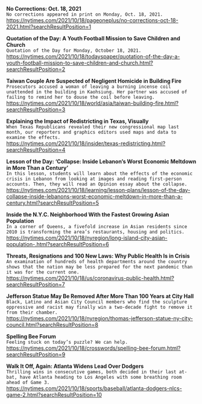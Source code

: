 **No Corrections: Oct. 18, 2021**\
`No corrections appeared in print on Monday, Oct. 18, 2021.`\
https://nytimes.com/2021/10/18/pageoneplus/no-corrections-oct-18-2021.html?searchResultPosition=1

**Quotation of the Day: A Youth Football Mission to Save Children and Church**\
`Quotation of the Day for Monday, October 18, 2021.`\
https://nytimes.com/2021/10/18/todayspaper/quotation-of-the-day-a-youth-football-mission-to-save-children-and-church.html?searchResultPosition=2

**Taiwan Couple Are Suspected of Negligent Homicide in Building Fire**\
`Prosecutors accused a woman of leaving a burning incense coil unattended in the building in Kaohsiung. Her partner was accused of failing to remind her to douse the coil before leaving.`\
https://nytimes.com/2021/10/18/world/asia/taiwan-building-fire.html?searchResultPosition=3

**Explaining the Impact of Redistricting in Texas, Visually**\
`When Texas Republicans revealed their new congressional map last month, our reporters and graphics editors used maps and data to examine the effects.`\
https://nytimes.com/2021/10/18/insider/texas-redistricting.html?searchResultPosition=4

**Lesson of the Day: ‘Collapse: Inside Lebanon’s Worst Economic Meltdown in More Than a Century’**\
`In this lesson, students will learn about the effects of the economic crisis in Lebanon from looking at images and reading first-person accounts. Then, they will read an Opinion essay about the collapse.`\
https://nytimes.com/2021/10/18/learning/lesson-plans/lesson-of-the-day-collapse-inside-lebanons-worst-economic-meltdown-in-more-than-a-century.html?searchResultPosition=5

**Inside the N.Y.C. Neighborhood With the Fastest Growing Asian Population**\
`In a corner of Queens, a fivefold increase in Asian residents since 2010 is transforming the area’s restaurants, housing and politics.`\
https://nytimes.com/2021/10/18/nyregion/long-island-city-asian-population-.html?searchResultPosition=6

**Threats, Resignations and 100 New Laws: Why Public Health Is in Crisis**\
`An examination of hundreds of health departments around the country shows that the nation may be less prepared for the next pandemic than it was for the current one.`\
https://nytimes.com/2021/10/18/us/coronavirus-public-health.html?searchResultPosition=7

**Jefferson Statue May Be Removed After More Than 100 Years at City Hall**\
`Black, Latino and Asian City Council members who find the sculpture oppressive and racist may finally win a two-decade fight to remove it from their chamber.`\
https://nytimes.com/2021/10/18/nyregion/thomas-jefferson-statue-ny-city-council.html?searchResultPosition=8

**Spelling Bee Forum**\
`Feeling stuck on today’s puzzle? We can help.`\
https://nytimes.com/2021/10/18/crosswords/spelling-bee-forum.html?searchResultPosition=9

**Walk It Off, Again: Atlanta Widens Lead Over Dodgers**\
`Thrilling wins in consecutive games, both decided in their last at-bat, have Atlanta heading to Los Angeles with some breathing room ahead of Game 3.`\
https://nytimes.com/2021/10/18/sports/baseball/atlanta-dodgers-nlcs-game-2.html?searchResultPosition=10

